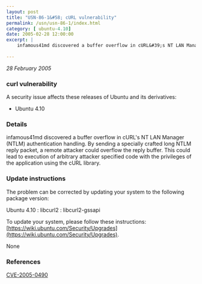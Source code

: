 ```yaml
---
layout: post
title: "USN-86-1&#58; cURL vulnerability"
permalink: /usn/usn-86-1/index.html
category: [ ubuntu-4.10]
date: 2005-02-28 12:00:00
excerpt: |
    infamous41md discovered a buffer overflow in cURL&#39;s NT LAN Manager (NTLM) authentication handling. By sending a specially crafted long NTLM reply packet, a remote attacker could overflow the reply buffer. This could lead to execution of arbitrary attacker specified code with the privileges of the application using the cURL library.
    
--- 
```

 
 

*28 February 2005*

### curl vulnerability

A security issue affects these releases of Ubuntu and its derivatives:

* Ubuntu 4.10

### Details

infamous41md discovered a buffer overflow in cURL&#39;s NT LAN Manager (NTLM) authentication handling. By sending a specially crafted long NTLM reply packet, a remote attacker could overflow the reply buffer. This could lead to execution of arbitrary attacker specified code with the privileges of the application using the cURL library.

### Update instructions

The problem can be corrected by updating your system to the following package version:

Ubuntu 4.10
 : libcurl2 
 : libcurl2-gssapi 

To update your system, please follow these instructions: [https://wiki.ubuntu.com/Security/Upgrades](https://wiki.ubuntu.com/Security/Upgrades).

None

### References

 
 [CVE-2005-0490](http://people.ubuntu.com/~ubuntu-security/cve/CVE-2005-0490)
 

